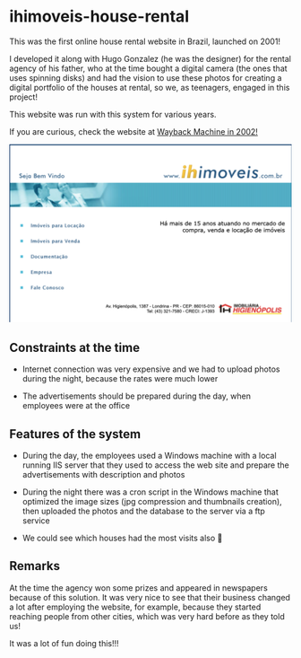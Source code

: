 # ihimoveis-house-rental

This was the first online house rental website in Brazil, launched on 2001!

I developed it along with Hugo Gonzalez (he was the designer) for the rental agency of his father, who at the time bought a digital camera (the ones that uses spinning disks) and had the vision to use these photos for creating a digital portfolio of the houses at rental, so we, as teenagers, engaged in this project!

This website was run with this system for various years.

If you are curious, check the website at [Wayback Machine in 2002!](https://web.archive.org/web/20020515000000*/ihimoveis.com.br)

<img src="screenshot.png" with="600"></img>

## Constraints at the time

* Internet connection was very expensive and we had to upload photos during the night, because the rates were much lower

* The advertisements should be prepared during the day, when employees were at the office


## Features of the system

* During the day, the employees used a Windows machine with a local running IIS server that they used to access the web site and prepare the advertisements with description and photos

* During the night there was a cron script in the Windows machine that optimized the image sizes (jpg compression and thumbnails creation), then uploaded the photos and the database to the server via a ftp service

* We could see which houses had the most visits also 💪

## Remarks

At the time the agency won some prizes and appeared in newspapers because of this solution. It was very nice to see that their business changed a lot after employing the website, for example, because they started reaching people from other cities, which was very hard before as they told us!

It was a lot of fun doing this!!!
